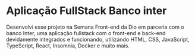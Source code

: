 <h1>Aplicação FullStack Banco inter</h1>
<p>Desenvolvi esse projeto na Semana Front-end da Dio em parceria com o banco Inter, uma aplicação fullstack com o front-end e back-end devidamente integrados e funcionando, utilizando HTML, CSS, JavaScript, TypeScript, React, Insomnia, Docker e muito mais.</p>
